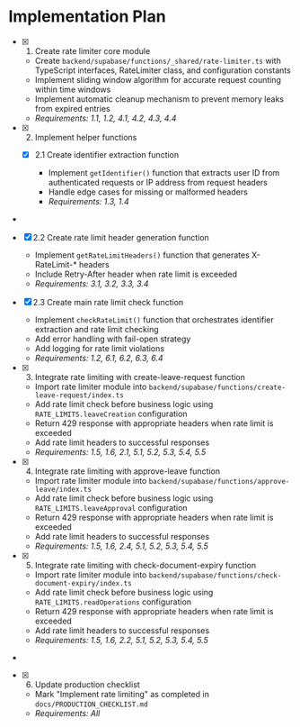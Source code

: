 # Implementation Plan

- [x] 1. Create rate limiter core module





  - Create `backend/supabase/functions/_shared/rate-limiter.ts` with TypeScript interfaces, RateLimiter class, and configuration constants
  - Implement sliding window algorithm for accurate request counting within time windows
  - Implement automatic cleanup mechanism to prevent memory leaks from expired entries
  - _Requirements: 1.1, 1.2, 4.1, 4.2, 4.3, 4.4_

- [x] 2. Implement helper functions




  - [x] 2.1 Create identifier extraction function







    - Implement `getIdentifier()` function that extracts user ID from authenticated requests or IP address from request headers
    - Handle edge cases for missing or malformed headers
    - _Requirements: 1.3, 1.4_
-

  - [x] 2.2 Create rate limit header generation function






    - Implement `getRateLimitHeaders()` function that generates X-RateLimit-* headers
    - Include Retry-After header when rate limit is exceeded
    - _Requirements: 3.1, 3.2, 3.3, 3.4_

  - [x] 2.3 Create main rate limit check function






    - Implement `checkRateLimit()` function that orchestrates identifier extraction and rate limit checking
    - Add error handling with fail-open strategy
    - Add logging for rate limit violations
    - _Requirements: 1.2, 6.1, 6.2, 6.3, 6.4_

- [x] 3. Integrate rate limiting with create-leave-request function




  - Import rate limiter module into `backend/supabase/functions/create-leave-request/index.ts`
  - Add rate limit check before business logic using `RATE_LIMITS.leaveCreation` configuration
  - Return 429 response with appropriate headers when rate limit is exceeded
  - Add rate limit headers to successful responses
  - _Requirements: 1.5, 1.6, 2.1, 5.1, 5.2, 5.3, 5.4, 5.5_

- [x] 4. Integrate rate limiting with approve-leave function





  - Import rate limiter module into `backend/supabase/functions/approve-leave/index.ts`
  - Add rate limit check before business logic using `RATE_LIMITS.leaveApproval` configuration
  - Return 429 response with appropriate headers when rate limit is exceeded
  - Add rate limit headers to successful responses
  - _Requirements: 1.5, 1.6, 2.4, 5.1, 5.2, 5.3, 5.4, 5.5_

- [x] 5. Integrate rate limiting with check-document-expiry function





  - Import rate limiter module into `backend/supabase/functions/check-document-expiry/index.ts`
  - Add rate limit check before business logic using `RATE_LIMITS.readOperations` configuration
  - Return 429 response with appropriate headers when rate limit is exceeded
  - Add rate limit headers to successful responses
  - _Requirements: 1.5, 1.6, 2.2, 5.1, 5.2, 5.3, 5.4, 5.5_
-

- [x] 6. Update production checklist




  - Mark "Implement rate limiting" as completed in `docs/PRODUCTION_CHECKLIST.md`
  - _Requirements: All_
